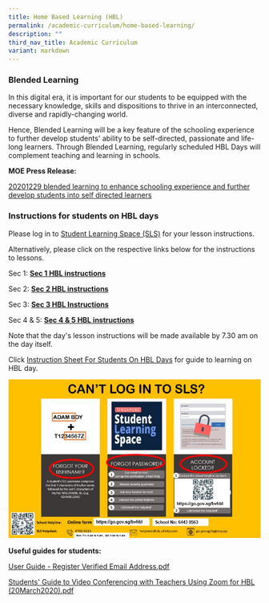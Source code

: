 ```yaml
---
title: Home Based Learning (HBL)
permalink: /academic-curriculum/home-based-learning/
description: ""
third_nav_title: Academic Curriculum
variant: markdown
---
```

### Blended Learning

In this digital era, it is important for our students to be equipped with the necessary knowledge, skills and dispositions to thrive in an interconnected, diverse and rapidly-changing world.

Hence, Blended Learning will be a key feature of the schooling experience to further develop students' ability to be self-directed, passionate and life-long learners. Through Blended Learning, regularly scheduled HBL Days will complement teaching and learning in schools. 

**MOE Press Release:**

[20201229 blended learning to enhance schooling experience and further develop students into self directed learners](https://www.moe.gov.sg/news/press-releases/20201229-blended-learning-to-enhance-schooling-experience-and-further-develop-students-into-self-directed-learners)

### Instructions for students on HBL days

Please log in to [Student Learning Space (SLS)](https://vle.learning.moe.edu.sg/login) for your lesson instructions.

Alternatively, please click on the respective links below for the instructions to lessons.

Sec 1:  **[Sec 1 HBL instructions](https://docs.google.com/spreadsheets/d/e/2PACX-1vS18eKvq_5X1hMJlUBXS_d0RNK6GP1g-S-eQr4UYoYpOQrNLQevIhWdmpy1X5dpVArRihsM06nLpmRS/pub?gid=1105829671&amp;single=true&amp;output=pdf)**

Sec 2:  **[Sec 2 HBL instructions](https://docs.google.com/spreadsheets/d/e/2PACX-1vTOqVeVvdR3-z3SUycxmI1steTV83pCnTLhM7KCPwCaXh_QK5J7-X3qZ0rUNjKB6oIKdJCtgA090vHK/pubhtml)**

Sec 3: **[Sec 3 HBL Instructions](https://docs.google.com/spreadsheets/d/e/2PACX-1vRyMDZhOvXVdcAl_EX0UFt-GhxIv_qurgugCnZAEMteu3JHRENSxIOccPWHJUKlE1rgk0oyWx7Sy8ep/pubhtml)**

Sec 4 &amp; 5: **[Sec 4 &amp; 5 HBL instructions](https://docs.google.com/spreadsheets/d/e/2PACX-1vQLfaPV60AOzs0qDkvnb6Qzk5vGWB8xM2xOeoa4yI10N9QQLnt4QzR0nMXq6GKUlGvp4Q9gtw-jDawv/pubhtml)** 

Note that the day's lesson instructions will be made available by 7.30 am on the day itself.

Click [Instruction Sheet For Students On HBL Days](/files/Instruction%20Sheet%20for%20Students_BV.pdf) for guide to learning on HBL day.

![Student Learning Space support](/images/SLS%20suppt.jpg)

**Useful guides for students:**

[User Guide - Register Verified Email Address.pdf](/files/User%20Guide%20-%20Register%20Verified%20Email%20Address.pdf) <br>

[Students' Guide to Video Conferencing with Teachers Using Zoom for HBL (20March2020).pdf](/files/Students'%20Guide%20to%20Video%20Conferencing%20with%20Teachers%20Using%20Zoom%20for%20HBL%20(20March2020).pdf)